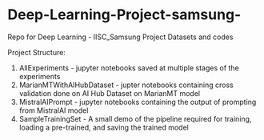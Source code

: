 # Deep-Learning-Project-samsung-
Repo for Deep Learning - IISC_Samsung Project Datasets and codes 

Project Structure:
1. AllExperiments - jupyter notebooks saved at multiple stages of the experiments
2. MarianMTWithAIHubDataset - jupter notebooks containing cross validation done on AI Hub Dataset on MarianMT model
3. MistralAIPrompt - jupyter notebooks containing the output of prompting from MistralAI model
4. SampleTrainingSet - A small demo of the pipeline required for training, loading a pre-trained, and saving the trained model
